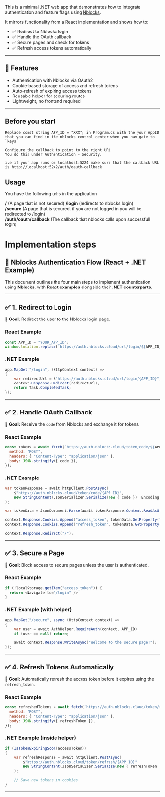 This is a minimal .NET web app that demonstrates how to integrate authentication and feature flags using [Nblocks](https://nblocks.dev).

It mirrors functionality from a React implementation and shows how to:

- ✅ Redirect to Nblocks login
- ✅ Handle the OAuth callback
- ✅ Secure pages and check for tokens
- ✅ Refresh access tokens automatically

---

## 🚀 Features

- Authentication with Nblocks via OAuth2
- Cookie-based storage of access and refresh tokens
- Auto-refresh of expiring access tokens
- Reusable helper for securing routes
- Lightweight, no frontend required

---

## Before you start
```
Replace const string APP_ID = "XXX"; in Program.cs with the your AppID that you can find in the nblocks control center when you navigate to `keys`
```

```
Configure the callback to point to the right URL
You do this under Authentication - Security.

i.e if your app runs on localhost:5224 make sure that the callback URL is http://localhost:5242/auth/oauth-callback
```

## Usage
You have the following url:s in the application

**/**                       (A page that is not secured)
**/login**                  (redirects to nblocks login)  
**/secure**                 (A page that is secured. if you are not logged in you will be redirected to /login)  
**/auth/oauth/callback**   (The callback that nblocks calls upon successfull login)


# Implementation steps

## 🔐 Nblocks Authentication Flow (React + .NET Example)

This document outlines the four main steps to implement authentication using **Nblocks**, with **React examples** alongside their **.NET counterparts**.

---

## ✅ 1. Redirect to Login

**🧠 Goal:** Redirect the user to the Nblocks login page.

### React Example

```js
const APP_ID = "YOUR_APP_ID";
window.location.replace(`https://auth.nblocks.cloud/url/login/${APP_ID}`);
```

### .NET Example

```csharp
app.MapGet("/login", (HttpContext context) =>
{
    var redirectUrl = $"https://auth.nblocks.cloud/url/login/{APP_ID}";
    context.Response.Redirect(redirectUrl);
    return Task.CompletedTask;
});
```

---

## ✅ 2. Handle OAuth Callback

**🧠 Goal:** Receive the `code` from Nblocks and exchange it for tokens.

### React Example

```js
const tokens = await fetch(`https://auth.nblocks.cloud/token/code/${APP_ID}`, {
  method: "POST",
  headers: { "Content-Type": "application/json" },
  body: JSON.stringify({ code }),
});
```

### .NET Example

```csharp
var tokenResponse = await httpClient.PostAsync(
    $"https://auth.nblocks.cloud/token/code/{APP_ID}",
    new StringContent(JsonSerializer.Serialize(new { code }), Encoding.UTF8, "application/json")
);

var tokenData = JsonDocument.Parse(await tokenResponse.Content.ReadAsStringAsync()).RootElement;

context.Response.Cookies.Append("access_token", tokenData.GetProperty("access_token").GetString(), cookieOptions);
context.Response.Cookies.Append("refresh_token", tokenData.GetProperty("refresh_token").GetString(), cookieOptions);

context.Response.Redirect("/");
```

---

## ✅ 3. Secure a Page

**🧠 Goal:** Block access to secure pages unless the user is authenticated.

### React Example

```js
if (!localStorage.getItem("access_token")) {
  return <Navigate to="/login" />
}
```

### .NET Example (with helper)

```csharp
app.MapGet("/secure", async (HttpContext context) =>
{
    var user = await AuthHelper.RequireAuth(context, APP_ID);
    if (user == null) return;

    await context.Response.WriteAsync("Welcome to the secure page!");
});
```

---

## ✅ 4. Refresh Tokens Automatically

**🧠 Goal:** Automatically refresh the access token before it expires using the `refresh_token`.

### React Example

```js
const refreshedTokens = await fetch(`https://auth.nblocks.cloud/token/refresh/${APP_ID}`, {
  method: "POST",
  headers: { "Content-Type": "application/json" },
  body: JSON.stringify({ refreshToken }),
});
```

### .NET Example (inside helper)

```csharp
if (IsTokenExpiringSoon(accessToken))
{
    var refreshResponse = await httpClient.PostAsync(
        $"https://auth.nblocks.cloud/token/refresh/{APP_ID}",
        new StringContent(JsonSerializer.Serialize(new { refreshToken }), Encoding.UTF8, "application/json")
    );

    // Save new tokens in cookies
}
```

---


